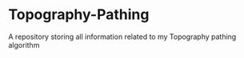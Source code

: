 # Topography-Pathing
A repository storing all information related to my Topography pathing algorithm
